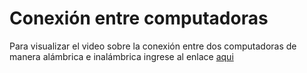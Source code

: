 # Conexión entre computadoras
Para visualizar el video sobre la conexión entre dos computadoras de manera alámbrica e inalámbrica ingrese al enlace [aqui](https://youtu.be/vp4Pnst-tjE)
